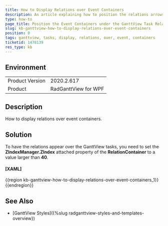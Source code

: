 ```yaml
---
title: How to Display Relations over Event Containers
description: An article explaining how to position the relations arrows over the containers of the GanttView events.
type: how-to
page_title: Position the Event Containers under the GanttView Task Relations
slug: kb-ganttview-how-to-display-relations-over-event-containers
position: 0
tags: ganttview, tasks, display, relations, over, event, containers 
ticketid: 1478139
res_type: kb
---
```


## Environment
<table>
	<tbody>
		<tr>
			<td>Product Version</td>
			<td>2020.2.617</td>
		</tr>
		<tr>
			<td>Product</td>
			<td>RadGanttView for WPF</td>
		</tr>
	</tbody>
</table>

## Description

How to display relations over event containers.

## Solution

To have the relations appear over the GanttView tasks, you need to set the **ZIndexManager.ZIndex** attached property of the **RelationContainer** to a value larger than **40**.

#### __[XAML]__

{{region kb-ganttview-how-to-display-relations-over-event-containers_1}}
	<!-- If you're using the NoXaml binaries, you need to also add the following attribute to the style:
	BasedOn="{StaticResource RelationContainerStyle}" -->
	<Style TargetType="telerik:RelationContainer">
		<Setter Property="telerik:ZIndexManager.ZIndex" Value="50"/>
					<!-- ... -->
	</Style>
{{endregion}}

## See Also
* [GanttView Styles]({%slug radganttview-styles-and-templates-overview})